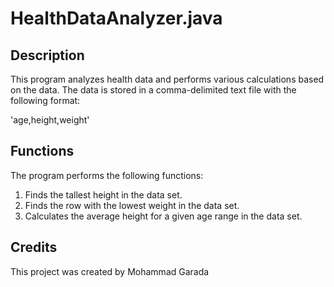 # HealthDataAnalyzer.java
## Description 
This program analyzes health data and performs various calculations based on the data. The data is stored in a comma-delimited text file with the following format:

'age,height,weight'

## Functions
The program performs the following functions:

1. Finds the tallest height in the data set.
2. Finds the row with the lowest weight in the data set.
3. Calculates the average height for a given age range in the data set.

## Credits 
This project was created by Mohammad Garada



